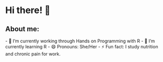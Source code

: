 # Hi there! 👋
## About me: 

<!--- **R-girl-2000/R-girl-2000** is a ✨ _special_ ✨ repository because its `README.md` (this file) appears on your GitHub profile. ---!>
- 🔭 I’m currently working through Hands on Programming with R

- 🌱 I’m currently learning R

- 😄 Pronouns: She/Her

- ⚡ Fun fact: I study nutrition and chronic pain for work.

